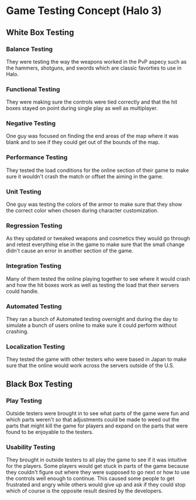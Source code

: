 # Game Testing Concept (Halo 3)

## White Box Testing

### Balance Testing
They were testing the way the weapons worked in the PvP aspecy such as the hammers, shotguns, and swords which are classic favorties to use in Halo.

### Functional Testing
They were making sure the controls were tied correctly and that the hit boxes stayed on point during single play as well as multiplayer.

### Negative Testing
One guy was focused on finding the end areas of the map where it was blank and to see if they could get out of the bounds of the map.

### Performance Testing
They tested the load conditions for the online section of their game to make sure it wouldn't crash the match or offset the aiming in the game.

### Unit Testing
One guy was testing the colors of the armor to make sure that they show the correct color when chosen during character customization.

### Regression Testing
As they updated or tweaked weapons and cosmetics they would go through and retest everything else in the game to make sure that the small change didn't cause an error in another section of the game. 

### Integration Testing
Many of them tested the online playing together to see where it would crash and how the hit boxes work as well as testing the load that their servers could handle.

### Automated Testing
They ran a bunch of Automated testing overnight and during the day to simulate a bunch of users online to make sure it could perform without crashing.

### Localization Testing
They tested the game with other testers who were based in Japan to make sure that the online would work across the servers outside of the U.S.

## Black Box Testing

### Play Testing
Outside testers were brought in to see what parts of the game were fun and which parts weren't so that adjustments could be made to weed out the parts that might kill the game for players and expand on the parts that were found to be enjoyable to the testers.

### Usability Testing
They brought in outside testers to all play the game to see if it was intuitive for the players. Some players would get stuck in parts of the game because they couldn't figure out where they were supposed to go next or how to use the controls well enough to continue. This caused some people to get frustrated and angry while others would give up and ask if they could stop which of course is the opposite result desired by the developers.
